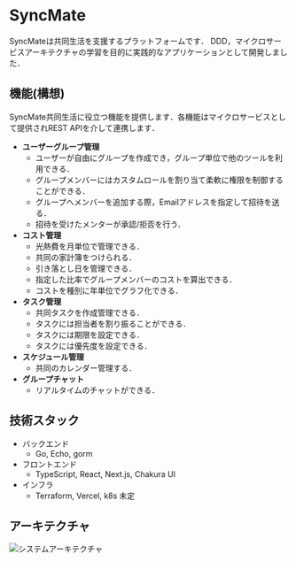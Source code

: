 # SyncMate
SyncMateは共同生活を支援するプラットフォームです．
DDD，マイクロサービスアーキテクチャの学習を目的に実践的なアプリケーションとして開発しました．

## 機能(構想)

SyncMate共同生活に役立つ機能を提供します．各機能はマイクロサービスとして提供されREST APIを介して連携します．

- **ユーザーグループ管理**
  - ユーザーが自由にグループを作成でき，グループ単位で他のツールを利用できる．
  - グループメンバーにはカスタムロールを割り当て柔軟に権限を制御することができる．
  - グループへメンバーを追加する際，Emailアドレスを指定して招待を送る．
  - 招待を受けたメンターが承認/拒否を行う．
- **コスト管理**
  - 光熱費を月単位で管理できる．
  - 共同の家計簿をつけられる．
  - 引き落とし日を管理できる．
  - 指定した比率でグループメンバーのコストを算出できる．
  - コストを種別に年単位でグラフ化できる．
- **タスク管理**
  - 共同タスクを作成管理できる．
  - タスクには担当者を割り振ることができる．
  - タスクには期限を設定できる．
  - タスクには優先度を設定できる．
- **スケジュール管理**
  - 共同のカレンダー管理する．
- **グループチャット**
  - リアルタイムのチャットができる．

## 技術スタック

- バックエンド
  - Go, Echo, gorm
- フロントエンド
  - TypeScript, React, Next.js, Chakura UI
- インフラ
  - Terraform, Vercel, k8s 未定

## アーキテクチャ
![システムアーキテクチャ]("https://github.com/kosuke9809/SyncMate/image/architecture.png")
